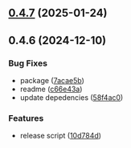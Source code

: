 ## [0.4.7](https://github.com/cmmvio/cmmv-cookie-session/compare/v0.4.6...v0.4.7) (2025-01-24)



## 0.4.6 (2024-12-10)


### Bug Fixes

* package ([7acae5b](https://github.com/cmmvio/cmmv-cookie-session/commit/7acae5b5c5a38826a18286a19b91e459f67935e4))
* readme ([c66e43a](https://github.com/cmmvio/cmmv-cookie-session/commit/c66e43a5d79fc320a757332a7e9c3d032ef02b7e))
* update depedencies ([58f4ac0](https://github.com/cmmvio/cmmv-cookie-session/commit/58f4ac0a636ffc04b6482c4b812a130d25c0000b))


### Features

* release script ([10d784d](https://github.com/cmmvio/cmmv-cookie-session/commit/10d784d579bd10675c4cbdf7dbea94c23ee76403))




